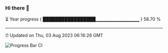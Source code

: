 ### Hi there 👋

⏳ Year progress { █████████████████▁▁▁▁▁▁▁▁▁▁▁▁▁ } 58.70 %

---

⏰ Updated on Thu, 03 Aug 2023 06:16:28 GMT

![Progress Bar CI](https://github.com/liununu/liununu/workflows/Progress%20Bar%20CI/badge.svg)
